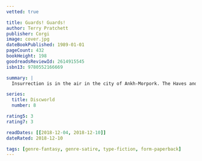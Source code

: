 ```yaml
---
vetted: true

title: Guards! Guards!
author: Terry Pratchett
publisher: Corgi
image: cover.jpg
dateBookPublished: 1989-01-01
pageCount: 432
bookHeight: 198
goodreadsReviewId: 2614915545
isbn13: 9780552166669

summary: |
  Insurrection is in the air in the city of Ankh-Morpork. The Haves and Have-Nots are about to fall out all over again.  Cap tain Sam Vimes of the city’s ramshackle Night Watch is used to this. It’s enough to drive a man to drink. Well, to drink more. But this time, something is different – the Have-Nots have found the key to a dormant, lethal weapon that even they don’t fully understand, and they’re about to unleash a campaign of terror on the city. Time for Captain Vimes to sober up.

series:
  title: Discworld
  number: 8

rating5: 3
rating7: 3

readDates: [[2018-12-04, 2018-12-10]]
dateRated: 2018-12-10

tags: [genre-fantasy, genre-satire, type-fiction, form-paperback]
---
```

